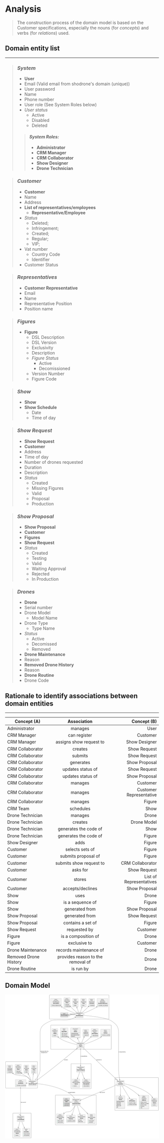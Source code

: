 # Analysis

> The construction process of the domain model is based on the Customer specifications, especially the nouns (for
_concepts_) and verbs (for _relations_) used.

## Domain entity list
___

>### *System*
  >- **User**
  >  - Email (Valid email from shodrone's domain (unique))
  >  - User password
  >  - Name
  >  - Phone number
  >  - User role (See System Roles below)
  >  - _User status_
  >    - Active
  >    - Disabled
  >    - Deleted
>>#### *System Roles:*
>>  - **Administrator**
>>  - **CRM Manager**
>>  - **CRM Collaborator**
>>  - **Show Designer**
>>  - **Drone Technician**

>### *Customer*
>- **Customer**
  >  - Name 
  >  - Address
  >  - **List of representatives/employees**
  >    - **Representative/Employee**
  >  - _Status_
  >    - Deleted;
  >    - Infringement;
  >    - Created;
  >    - Regular;
  >    - VIP;
  >  - Vat number
  >    - Country Code
  >    - Identifier
  >  - Customer Status

>### *Representatives*
>- **Customer Representative**
>- Email
>- Name
>- Representative Position
>  - Position name

>### *Figures*
> - **Figure**
>   - DSL Description
>   - DSL Version
>   - Exclusivity
>   - Description
>   - _Figure Status_
>     - Active
>     - Decomissioned
>   - Version Number
>   - Figure Code

>### *Show*
> - **Show**
> - **Show Schedule**
>   - Date
>   - Time of day

>### *Show Request*
>- **Show Request**
>  - **Customer**
>  - Address
>  - Time of day
>  - Number of drones requested
>  - Duration
>  - Description
>  - _Status_
>    - Created
>    - Missing Figures
>    - Valid
>    - Proposal
>    - Production

>### *Show Proposal*
>- **Show Proposal**
>  - **Customer**
>  - **Figures**
>  - **Show Request**
>  - _Status_
>    - Created
>    - Testing
>    - Valid
>    - Waiting Approval
>    - Rejected
>    - In Production

>### *Drones*
>- **Drone**
>  - Serial number
>  - Drone Model
>    - Model Name
>  - Drone Type
>    - Type Name
>  - _Status_
>    - Active
>    - Decomissed
>    - Removed
>- **Drone Maintenance**
>  - Reason
>- **Removed Drone History**
>  - Reason
>- **Drone Routine**
>  - Drone Code

## Rationale to identify associations between domain entities
___

| Concept (A)           |            Association            |             Concept (B) |
|-----------------------|:---------------------------------:|------------------------:|
| Administrator         |              manages              |                    User |
| CRM Manager           |           can register            |                Customer |
| CRM Manager           |      assigns show request to      |           Show Designer |
| CRM Collaborator      |              creates              |            Show Request |
| CRM Collaborator      |              submits              |            Show Request |
| CRM Collaborator      |             generates             |           Show Proposal |
| CRM Collaborator      |         updates status of         |            Show Request |
| CRM Collaborator      |         updates status of         |           Show Proposal |
| CRM Collaborator      |              manages              |                Customer |
| CRM Collaborator      |              manages              | Customer Representative |
| CRM Collaborator      |              manages              |                  Figure |
| CRM Team              |             schedules             |                    Show |
| Drone Technician      |              manages              |                   Drone |
| Drone Technician      |              creates              |             Drone Model |
| Drone Technician      |       generates the code of       |                    Show |
| Drone Technician      |       generates the code of       |                  Figure |
| Show Designer         |               adds                |                  Figure |
| Customer              |          selects sets of          |                  Figure |
| Customer              |        submits proposal of        |                  Figure |
| Customer              |      submits show request to      |        CRM Collaborator |
| Customer              |             asks for              |            Show Request |
| Customer              |              stores               | List of Representatives |
| Customer              |         accepts/declines          |           Show Proposal |
| Show                  |               uses                |                   Drone |
| Show                  |         is a sequence of          |                  Figure |
| Show                  |          generated from           |           Show Proposal |
| Show Proposal         |          generated from           |            Show Request |
| Show Proposal         |         contains a set of         |                  Figure |
| Show Request          |           requested by            |                Customer |
| Figure                |        is a composition of        |                   Drone |
| Figure                |           exclusive to            |                Customer |
| Drone Maintenance     |      records maintenance of       |                   Drone |
| Removed Drone History | provides reason to the removal of |                   Drone |
| Drone Routine         |             is run by             |                   Drone |

## Domain Model

![Domain Model](svg/domain-model/domain_model.svg)